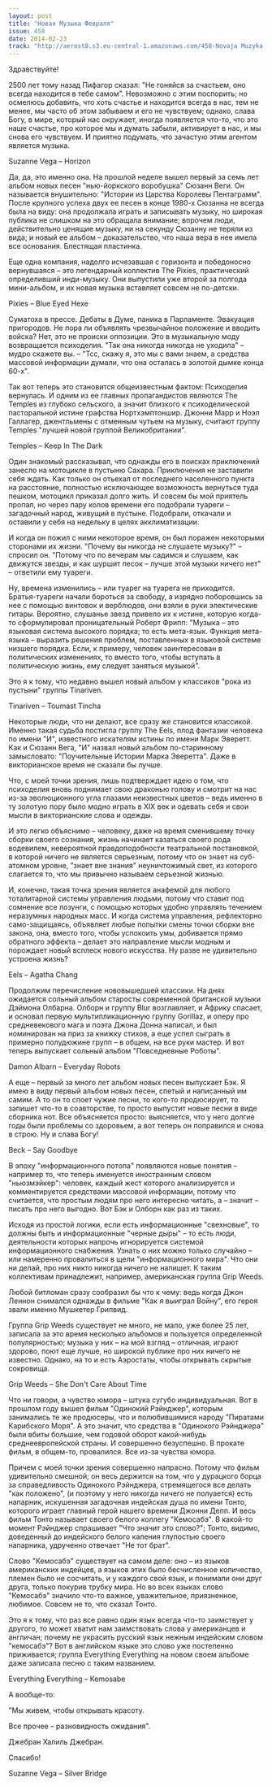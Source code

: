 ```yaml
---
layout: post
title: "Новая Музыка Февраля"
issue: 458
date: 2014-02-23
track: "http://aerost8.s3.eu-central-1.amazonaws.com/458-Novaja Muzyka Fevralja.mp3"
---
```


Здравствуйте!

2500 лет тому назад Пифагор сказал: "Не гоняйся за счастьем, оно всегда находится в тебе самом". Невозможно с этим поспорить; но осмелюсь добавить, что хоть счастье и находится всегда в нас, тем не менее, мы часто об этом забываем и его не чувствуем; однако, слава Богу, в мире, который нас окружает, иногда появляется что-то, что это наше счастье, про которое мы и думать забыли, активирует в нас, и мы снова его чувствуем. И приятно подумать, что зачастую этим агентом является музыка.

Suzanne Vega – Horizon

Да, да, это именно она. На прошлой неделе вышел первый за семь лет альбом новых песен "нью-йоркского воробушка" Сюзанн Веги. Он называется внушительно: "Истории из Царства Королевы Пентаграмм". После крупного успеха двух ее песен в конце 1980-х Сюзанна не всегда была на виду: она продолжала играть и записывать музыку, но широкая публика не слишком на это обращала внимание; впрочем люди, действительно ценящие музыку, ни на секунду Сюзанну не теряли из вида; и новый ее альбом – доказательство, что наша вера в нее имела все основания. Блестящая пластинка.

Еще одна компания, надолго исчезавшая с горизонта и победоносно вернувшаяся – это легендарный коллектив The Pixies, практический определивший инди-музыку. Они выпустили уже второй за полгода мини-альбом, и их новая музыка вставляет совсем не по-детски.

Pixies – Blue Eyed Hexe

Суматоха в прессе. Дебаты в Думе, паника в Парламенте. Эвакуация пригородов. Не пора ли объявлять чрезвычайное положение и вводить войска? Нет, это не происки оппозиции. Это в музыкальную моду возвращается психоделия. "Так она никогда никогда не уходила" – мудро скажете вы. – "Тсс, скажу я, это мы с вами знаем, а средства массовой информации думали, что она осталась в золотой дымке конца 60-х".

Так вот теперь это становится общеизвестным фактом: Психоделия вернулась. И одним из ее главных пропагандистов являются The Temples из глубоко сельского, а значит близкого к психоделической пасторальной истине графства Нортхэмптоншир. Джонни Марр и Ноэл Галлагер, джентльмены с отменным чутьем на музыку, считают группу Temples "лучшей новой группой Великобритании".

Temples – Keep In The Dark

Один знакомый рассказывал, что однажды его в поисках приключений занесло на мотоцикле в пустыню Сахара. Приключения не заставили себя ждать. Как только он отьехал от последнего населенного пункта на расстояние, полностью исключающее возможность вернуться туда пешком, мотоцикл приказал долго жить. И совсем бы мой приятель пропал, но через пару колов времени его подобрали туареги – загадочный народ, живущий в пустыне. Подобрали, откачали и оставили у себя на недельку в целях акклиматизации.

И когда он пожил с ними некоторое время, он был поражен некоторыми сторонами их жизни. "Почему вы никогда не слушаете музыку?" – спросил он. "Потому что по вечерам мы садимся и слушаем, как движутся звезды, и как шуршит песок – лучше этой музыки ничего нет" – ответили ему туареги.

Ну, времена изменились – или туарег на туарега не приходится. Братья-туареги начали бороться за свободу, а изрядно поборовшись за нее с помощью винтовок и верблюдов, они взяли в руки электические гитары. Вероятно, слушанье звезд привело их к истине, которую когда-то сформулировал проницательный Роберт Фрипп: "Музыка – это языковая система высокого порядка; то есть мета-язык. Функция мета-языка – выразить решения проблем, поставленных в языковой системе низшего порядка. Если, к примеру, человек заинтересован в политических изменениях, то вместо того, чтобы вступать в политическую жизнь, ему следует заняться музыкой".

Это я к тому, что недавно вышел новый альбом у классиков "рока из пустыни" группы Tinariven.

Tinariven – Toumast Tincha

Некоторые люди, что ни делают, все сразу же становится классикой. Именно такая судьба постигла группу The Eels, плод фантазии человека по имени "И", известного искателям истины по имени Марк Эверетт. Как и Сюзанн Вега, "И" назвал новый альбом по-старинному замысловато: "Поучительные Истории Марка Эверетта". Даже в викторианское время не сказали бы лучше.

Что, с моей точки зрения, лишь подтверждает идею о том, что психоделия вновь поднимает свою драконью голову и смотрит на нас из-за эволюционного угла глазами неизвестных цветов – ведь именно в ту золотую пору было модно играть в XIX век и одевать себя и свои мысли в викторианские слова и одежды.

И это легко объяснимо – человеку, даже на время сменившему точку сборки своего сознания, жизнь начинает казаться своего рода водевилем, невероятной правдоподобности театральной постановкой, в которой ничего не является серьезным, потому что он знает на суб-атомном уровне, "знает вне знания" неуничтожимый свет, из которого слагается то, что мы привычно называем серьезной жизнью.

И, конечно, такая точка зрения является анафемой для любого тоталитарной системы управления людьми, потому что ставит под сомнение все лозунги, с помощью которых удобно управлять течением неразумных народных масс. И когда система управления, рефлекторно само-защищаясь, объявляет любые попытки смены точки сборки вне закона, она, вместо того, чтобы успокоить умы, добивается прямо обратного эффекта – делает это направление мысли модным и порождает новый всплеск нового искусства. Ну разве не удивительно устроена жизнь?

Eels – Agatha Chang

Продолжим перечисление нововышедшей классики. На днях ожидается сольный альбом старосты современной британской музыки Дэймона Олбарна. Олборн и группу Blur возглавляет, и Африку спасает, и основал первую мультипликационную группу Gorillaz, и оперу про средневекового мага и поэта Джона Донна написал, и был номинирован на приз за книжку стихов, а еще успел сыграть в примерно полудюжине групп – в общем, на все руки мастер. И вот теперь выпускает сольный альбом "Повседневные Роботы".

Damon Albarn – Everyday Robots

А еще – первый за много лет альбом новых песен выпускает Бэк. Я имею в виду первый альбом новых песен, спетый и написанный им самим. А то он то споет чужие песни, то кого-то продюсирует, то запишет что-то в соавторстве, то просто выпустит новые песни в виде сборника нот. Все объясняется просто: выясняется, что у него долгие годы были проблемы со здоровьем, а вот теперь он поправился и снова в строю. Ну и слава Богу!

Beck – Say Goodbye

В эпоху "информационного потопа" появляются новые понятия – например то, что теперь именуется иностранным словом "ньюзмэйкер": человек, каждый жест которого анализируется и комментируется средствами массовой информации, потому что считается, что простым людям про него интересно читать, а – значит – писать про него выгодно. Вот Бэк и Олборн как раз из таких.

Исходя из простой логики, если есть информационные "свехновые", то должны быть и информационные "черные дыры" – то есть люди, деятельности которых напрочь игнорируется системой информационного снабжения. Узнать о них можно только случайно – или намеренно провалиться в щели "информационного мира". Что они ни делай, про них никто никогда ничего не напишет. К таким коллективам принадлежит, например, американская группа Grip Weeds.

Любой битломан сразу сообразил бы что к чему: ведь когда Джон Леннон снимался однажды в фильме "Как я выиграл Войну", его героя звали именно Мушкетер Грипвид.

Группа Grip Weeds существует не много, не мало, уже более 25 лет, записала за это время несколько альбомов и пользуется определенной популярностью; музыка у них – на мой взгляд – отличная, играют здорово, поют еще лучше, но широкой публике про них ничего не известно. Однако, на то и есть Аэростаты, чтобы открывать скрытые сокровища.

Grip Weeds – She Don't Care About Time

Что ни говори, а чувство юмора – штука сугубо индивидуальная. Вот в прошлом году вышел фильм "Одинокий Рэйнджер", которым занимались те же продюсеры, что и полюбившимися народу "Пиратами Карибского Моря". А это значит, что средства в "Одинокого Рэйнджера" были вбиты большие, чем годовой оборот какой-нибудь среднеевропейской страны. И совершенно безуспешно. В прокате фильм, в общем-то, провалился. Все из-за чувства юмора.

Причем с моей точки зрения совершенно напрасно. Потому что фильм удивительно смешной; он весь держится на том, что у дурацкого борца за справедливость Одинокого Рэйнджера, стремящегося все делать "как положено", (и поэтому у него никогда ничего не полуается) есть напарник, искушенная загадочная индейская душа по имени Тонто, которого играет главный герой нашего времени Джонни Депп. И весь фильм Тонто называет своего белого коллегу "Кемосабэ". В какой-то момент Рэйнджер спрашивает "Что значит это слово?"; Тонто, видимо, доведенный до индейского белого каления глупостью своего напарника, удрученно отвечает "Не тот брат".

Слово "Кемосабэ" существует на самом деле: оно – из языков американских индейцев, а языков этих было бесчисленное количество, племен было не сосчитать, и у каждого свой язык, и понимали они друг друга, только покурив трубку мира. Но во всех языках слово "Кемосабэ" значило что-то важное, уважительное, приязненное, любимое. Совсем не то, что сказал Тонто.

Это я к тому, что раз все равно один язык всегда что-то заимствует у другого, то может хватит нам заимствовать слова у американцев и англичан; почему не украсить русский язык нежным индейским словом "кемосабэ"? Вот в английском языке это слово уже постепенно приживается; группа Everything Everything на новом своем альбоме даже записала песню с таким названием.

Everything Everything – Kemosabe

А вообще-то:

"Мы живем, чтобы открывать красоту.

Все прочее – разновидность ожидания".

Джебран Халиль Джебран.

Спасибо!

Suzanne Vega – Silver Bridge
